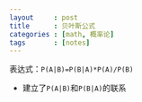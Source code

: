 ```yaml
---
layout     : post
title      : 贝叶斯公式
categories : [math, 概率论]
tags       : [notes]
---
```


表达式：`P(A|B)=P(B|A)*P(A)/P(B)`

- 建立了`P(A|B)`和`P(B|A)`的联系
